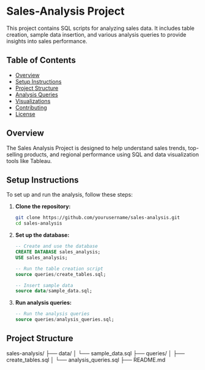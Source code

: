# Sales-Analysis Project

This project contains SQL scripts for analyzing sales data. It includes table creation, sample data insertion, and various analysis queries to provide insights into sales performance.

## Table of Contents
- [Overview](#overview)
- [Setup Instructions](#setup-instructions)
- [Project Structure](#project-structure)
- [Analysis Queries](#analysis-queries)
- [Visualizations](#visualizations)
- [Contributing](#contributing)
- [License](#license)

## Overview

The Sales Analysis Project is designed to help understand sales trends, top-selling products, and regional performance using SQL and data visualization tools like Tableau.

## Setup Instructions

To set up and run the analysis, follow these steps:

1. **Clone the repository:**
    ```bash
    git clone https://github.com/yourusername/sales-analysis.git
    cd sales-analysis
    ```

2. **Set up the database:**
    ```sql
    -- Create and use the database
    CREATE DATABASE sales_analysis;
    USE sales_analysis;

    -- Run the table creation script
    source queries/create_tables.sql;

    -- Insert sample data
    source data/sample_data.sql;
    ```

3. **Run analysis queries:**
    ```sql
    -- Run the analysis queries
    source queries/analysis_queries.sql;
    ```

## Project Structure
sales-analysis/
├── data/
│ └── sample_data.sql
├── queries/
│ ├── create_tables.sql
│ └── analysis_queries.sql
├── README.md
